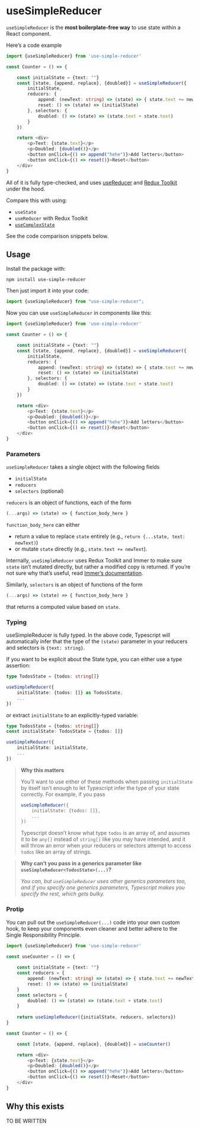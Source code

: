 # useSimpleReducer

`useSimpleReducer` is the **most boilerplate-free way** to use state within a React component.

Here’s a code example

```typescript jsx
import {useSimpleReducer} from 'use-simple-reducer'

const Counter = () => {

    const initialState = {text: ""}
    const [state, {append, replace}, {doubled}] = useSimpleReducer({
        initialState,
        reducers: {
            append: (newText: string) => (state) => { state.text += newText },
            reset: () => (state) => (initialState)
        }, selectors: {
            doubled: () => (state) => (state.text + state.text)
        }
    })

    return <div>
        <p>Text: {state.text}</p>
        <p>Doubled: {doubled()}</p>
        <button onClick={() => append("hehe")}>Add letters</button>
        <button onClick={() => reset()}>Reset</button>
    </div>
}
```

All of it is fully type-checked, and uses [useReducer][] and [Redux Toolkit][] under the hood.

Compare this with using:

- `useState`
- `useReducer` with Redux Toolkit
- [`useComplexState`][use-complex-state]

See the code comparison snippets below.



## Usage

Install the package with:

```
npm install use-simple-reducer
```

Then just import it into your code:

```typescript
import {useSimpleReducer} from "use-simple-reducer";
```

Now you can use `useSimpleReducer` in components like this:

```typescript jsx
import {useSimpleReducer} from 'use-simple-reducer'

const Counter = () => {

    const initialState = {text: ""}
    const [state, {append, replace}, {doubled}] = useSimpleReducer({
        initialState,
        reducers: {
            append: (newText: string) => (state) => { state.text += newText },
            reset: () => (state) => (initialState)
        }, selectors: {
            doubled: () => (state) => (state.text + state.text)
        }
    })

    return <div>
        <p>Text: {state.text}</p>
        <p>Doubled: {doubled()}</p>
        <button onClick={() => append("hehe")}>Add letters</button>
        <button onClick={() => reset()}>Reset</button>
    </div>
}
```


### Parameters

`useSimpleReducer` takes a single object with the following fields

- `initialState`
- `reducers`
- `selectors` (optional)

`reducers` is an object of functions, each of the form

```typescript
(...args) => (state) => { function_body_here }
```

`function_body_here` can either

* return a value to replace `state` entirely (e.g., `return {...state, text: newText)`)
* or mutate `state` directly (e.g., `state.text += newText`).

Internally, `useSimpleReducer` uses Redux Toolkit and Immer to make sure `state` isn’t mutated directly, but rather a modified copy is returned. If you’re not sure why that’s useful, read [Immer’s documentation][Immer]. 

Similarly, `selectors` is an object of functions of the form

```typescript
(...args) => (state) => { function_body_here }
```

that returns a computed value based on `state`.


### Typing

useSimpleReducer is fully typed. In the above code, Typescript will automatically infer that the type of the `(state)` parameter in your reducers and selectors is `{text: string}`.

If you want to be explicit about the State type, you can either use a type assertion:

```typescript jsx
type TodosState = {todos: string[]}

useSimpleReducer({
    initialState: {todos: []} as TodosState,
    ...
})
```

or extract `initialState` to an explicitly-typed variable:

```typescript jsx
type TodosState = {todos: string[]}
const initialState: TodosState = {todos: []}

useSimpleReducer({
    initialState: initialState,
    ...
})
```

> **Why this matters**
>
> You’ll want to use either of these methods when passing `initialState` by itself isn’t enough to let Typescript infer the type of your state correctly. For example, if you pass
> 
> ```typescript jsx
> useSimpleReducer({
>     initialState: {todos: []},
>     ...
> })
> ```
> 
> Typescript doesn’t know what type `todos` is an array of, and assumes it to be `any[]` instead of `string[]` like you may have intended, and it will throw an error when your reducers or selectors attempt to access `todos` like an array of strings.


> **Why can’t you pass in a generics parameter like `useSimpleReducer<TodosState>(...)`?**
>
> _You can, but `useSimpleReducer` uses other generics parameters too, and if you specify one generics parameters, Typescript makes you specify the rest, which gets bulky._




### Protip

You can pull out the `useSimpleReducer(...)` code into your own custom hook, to keep your components even cleaner and better adhere to the Single Responsibility Principle.

```typescript jsx
import {useSimpleReducer} from 'use-simple-reducer'

const useCounter = () => {
    
    const initialState = {text: ""}
    const reducers = {
        append: (newText: string) => (state) => { state.text += newText },
        reset: () => (state) => (initialState)
    }
    const selectors = {
        doubled: () => (state) => (state.text + state.text)
    }
    
    return useSimpleReducer({initialState, reducers, selectors})
}

const Counter = () => {

    const [state, {append, replace}, {doubled}] = useCounter()

    return <div>
        <p>Text: {state.text}</p>
        <p>Doubled: {doubled()}</p>
        <button onClick={() => append("hehe")}>Add letters</button>
        <button onClick={() => reset()}>Reset</button>
    </div>
}
```


## Why this exists

TO BE WRITTEN


[useReducer]: https://reactjs.org/docs/hooks-reference.html#usereducer
[Redux Toolkit]: https://redux-toolkit.js.org
[use-complex-state]: https://github.com/xolvio/use-complex-state
[Immer]: https://immerjs.github.io/immer/

